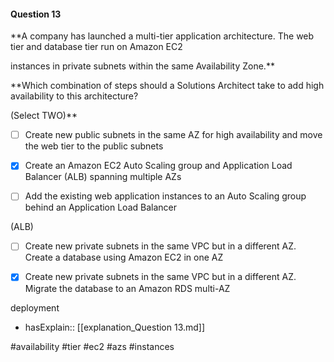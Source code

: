 #### Question  13


**A company has launched a multi-tier application architecture. The web tier and database tier run on Amazon EC2

instances in private subnets within the same Availability Zone.**


**Which combination of steps should a Solutions Architect take to add high availability to this architecture?

(Select TWO)**


- [ ] Create new public subnets in the same AZ for high availability and move the web tier to the public subnets


- [x] Create an Amazon EC2 Auto Scaling group and Application Load Balancer (ALB) spanning multiple AZs


- [ ] Add the existing web application instances to an Auto Scaling group behind an Application Load Balancer

(ALB)


- [ ] Create new private subnets in the same VPC but in a different AZ. Create a database using Amazon EC2 in one AZ


- [x] Create new private subnets in the same VPC but in a different AZ. Migrate the database to an Amazon RDS multi-AZ

deployment



- hasExplain:: [[explanation_Question  13.md]]

#availability #tier #ec2 #azs #instances 